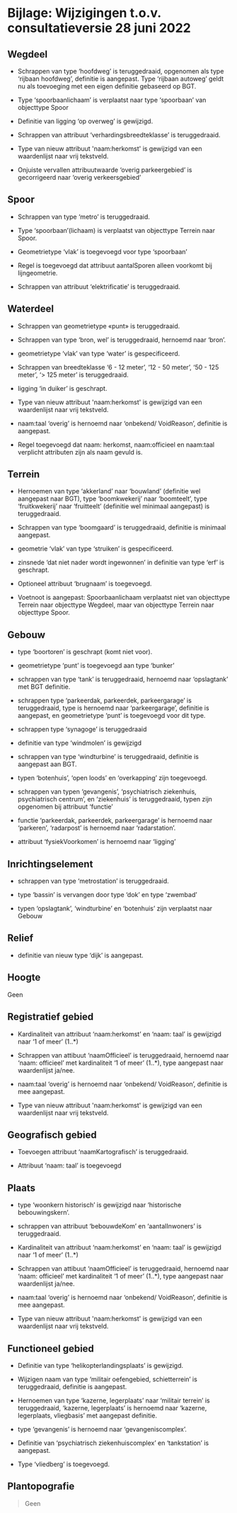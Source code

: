 Bijlage: Wijzigingen t.o.v. consultatieversie 28 juni 2022
==========================================================

Wegdeel
-------

-   Schrappen van type ‘hoofdweg’ is teruggedraaid, opgenomen als type ‘rijbaan
    hoofdweg’, definitie is aangepast. Type ‘rijbaan autoweg’ geldt nu als
    toevoeging met een eigen definitie gebaseerd op BGT.

-   Type ‘spoorbaanlichaam’ is verplaatst naar type ‘spoorbaan’ van objecttype
    Spoor

-   Definitie van ligging ‘op overweg’ is gewijzigd.

-   Schrappen van attribuut ‘verhardingsbreedteklasse’ is teruggedraaid.

-   Type van nieuw attribuut 'naam:herkomst' is gewijzigd van een waardenlijst
    naar vrij tekstveld.

-   Onjuiste vervallen attribuutwaarde ‘overig parkeergebied’ is gecorrigeerd
    naar ‘overig verkeersgebied’

Spoor
-----

-   Schrappen van type ‘metro’ is teruggedraaid.

-   Type ‘spoorbaan’(lichaam) is verplaatst van objecttype Terrein naar Spoor.

-   Geometrietype ‘vlak’ is toegevoegd voor type ‘spoorbaan’

-   Regel is toegevoegd dat attribuut aantalSporen alleen voorkomt bij
    lijngeometrie.

-   Schrappen van attribuut ‘elektrificatie’ is teruggedraaid.

Waterdeel
---------

-   Schrappen van geometrietype «punt» is teruggedraaid.

-   Schrappen van type ‘bron, wel’ is teruggedraaid, hernoemd naar ‘bron’.

-   geometrietype ‘vlak’ van type ‘water’ is gespecificeerd.

-   Schrappen van breedteklasse ‘6 - 12 meter’, ‘12 - 50 meter’, ‘50 - 125
    meter’, ‘\> 125 meter’ is teruggedraaid.

-   ligging ‘in duiker’ is geschrapt.

-   Type van nieuw attribuut 'naam:herkomst' is gewijzigd van een waardenlijst
    naar vrij tekstveld.

-   naam:taal ‘overig’ is hernoemd naar ‘onbekend/ VoidReason’, definitie is
    aangepast.

-   Regel toegevoegd dat naam: herkomst, naam:officieel en naam:taal verplicht
    attributen zijn als naam gevuld is.

Terrein
-------

-   Hernoemen van type ‘akkerland’ naar ‘bouwland’ (definitie wel aangepast naar
    BGT), type ‘boomkwekerij’ naar ‘boomteelt’, type ‘fruitkwekerij’ naar
    ‘fruitteelt’ (definitie wel minimaal aangepast) is teruggedraaid.

-   Schrappen van type ‘boomgaard’ is teruggedraaid, definitie is minimaal
    aangepast.

-   geometrie ‘vlak’ van type ‘struiken’ is gespecificeerd.

-   zinsnede ‘dat niet nader wordt ingewonnen’ in definitie van type ‘erf’ is
    geschrapt.

-   Optioneel attribuut ‘brugnaam’ is toegevoegd.

-   Voetnoot is aangepast: Spoorbaanlichaam verplaatst niet van objecttype
    Terrein naar objecttype Wegdeel, maar van objecttype Terrein naar objecttype
    Spoor.

Gebouw
------

-   type ‘boortoren’ is geschrapt (komt niet voor).

-   geometrietype ‘punt’ is toegevoegd aan type ‘bunker’

-   schrappen van type ‘tank’ is teruggedraaid, hernoemd naar ‘opslagtank’ met
    BGT definitie.

-   schrappen type ‘parkeerdak, parkeerdek, parkeergarage’ is teruggedraaid,
    type is hernoemd naar ‘parkeergarage’, definitie is aangepast, en
    geometrietype ‘punt’ is toegevoegd voor dit type.

-   schrappen type ‘synagoge’ is teruggedraaid

-   definitie van type ‘windmolen’ is gewijzigd

-   schrappen van type ‘windturbine’ is teruggedraaid, definitie is aangepast
    aan BGT.

-   typen ‘botenhuis’, ‘open loods’ en ‘overkapping’ zijn toegevoegd.

-   schrappen van typen ‘gevangenis’, ‘psychiatrisch ziekenhuis, psychiatrisch
    centrum’, en ‘ziekenhuis’ is teruggedraaid, typen zijn opgenomen bij
    attribuut ‘functie’

-   functie ‘parkeerdak, parkeerdek, parkeergarage’ is hernoemd naar ‘parkeren’,
    ‘radarpost’ is hernoemd naar ‘radarstation’.

-   attribuut ‘fysiekVoorkomen’ is hernoemd naar ‘ligging’

Inrichtingselement
------------------

-   schrappen van type ‘metrostation’ is teruggedraaid.

-   type ‘bassin’ is vervangen door type ‘dok’ en type ‘zwembad’

-   typen ‘opslagtank’, ‘windturbine’ en ‘botenhuis’ zijn verplaatst naar Gebouw

Relief
------

-   definitie van nieuw type ‘dijk’ is aangepast.

Hoogte
------

Geen

Registratief gebied
-------------------

-   Kardinaliteit van attribuut ‘naam:herkomst’ en ‘naam: taal’ is gewijzigd
    naar ‘1 of meer’ (1..\*)

-   Schrappen van attibuut ‘naamOfficieel’ is teruggedraaid, hernoemd naar
    ‘naam: officieel’ met kardinaliteit ‘1 of meer’ (1..\*), type aangepast naar
    waardenlijst ja/nee.

-   naam:taal ‘overig’ is hernoemd naar ‘onbekend/ VoidReason’, definitie is mee
    aangepast.

-   Type van nieuw attribuut 'naam:herkomst' is gewijzigd van een waardenlijst
    naar vrij tekstveld.

Geografisch gebied
------------------

-   Toevoegen attribuut ‘naamKartografisch’ is teruggedraaid.

-   Attribuut ‘naam: taal’ is toegevoegd

Plaats
------

-   type ‘woonkern historisch’ is gewijzigd naar ‘historische bebouwingskern’.

-   schrappen van attribuut ‘bebouwdeKom’ en ‘aantalInwoners’ is teruggedraaid.

-   Kardinaliteit van attribuut ‘naam:herkomst’ en ‘naam: taal’ is gewijzigd
    naar ‘1 of meer’ (1..\*)

-   Schrappen van attibuut ‘naamOfficieel’ is teruggedraaid, hernoemd naar
    ‘naam: officieel’ met kardinaliteit ‘1 of meer’ (1..\*), type aangepast naar
    waardenlijst ja/nee.

-   naam:taal ‘overig’ is hernoemd naar ‘onbekend/ VoidReason’, definitie is mee
    aangepast.

-   Type van nieuw attribuut 'naam:herkomst' is gewijzigd van een waardenlijst
    naar vrij tekstveld.

Functioneel gebied
------------------

-   Definitie van type ‘helikopterlandingsplaats’ is gewijzigd.

-   Wijzigen naam van type ‘militair oefengebied, schietterrein’ is
    teruggedraaid, definitie is aangepast.

-   Hernoemen van type ‘kazerne, legerplaats’ naar ‘militair terrein’ is
    teruggedraaid, ‘kazerne, legerplaats’ is hernoemd naar ‘kazerne,
    legerplaats, vliegbasis’ met aangepast definitie.

-   type ‘gevangenis’ is hernoemd naar ‘gevangeniscomplex’.

-   Definitie van ‘psychiatrisch ziekenhuiscomplex’ en ‘tankstation’ is
    aangepast.

-   Type ‘vliedberg’ is toegevoegd.

Plantopografie
--------------

>   Geen
